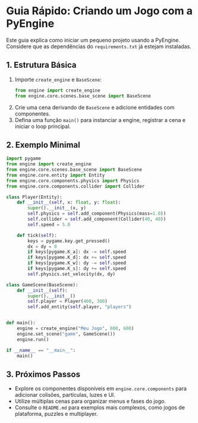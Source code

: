 # Guia Rápido: Criando um Jogo com a PyEngine

Este guia explica como iniciar um pequeno projeto usando a PyEngine. Considere que as dependências do `requirements.txt` já estejam instaladas.

## 1. Estrutura Básica

1. Importe `create_engine` e `BaseScene`:
   ```python
   from engine import create_engine
   from engine.core.scenes.base_scene import BaseScene
   ```
2. Crie uma cena derivando de `BaseScene` e adicione entidades com componentes.
3. Defina uma função `main()` para instanciar a engine, registrar a cena e iniciar o loop principal.

## 2. Exemplo Minimal

```python
import pygame
from engine import create_engine
from engine.core.scenes.base_scene import BaseScene
from engine.core.entity import Entity
from engine.core.components.physics import Physics
from engine.core.components.collider import Collider

class Player(Entity):
    def __init__(self, x: float, y: float):
        super().__init__(x, y)
        self.physics = self.add_component(Physics(mass=1.0))
        self.collider = self.add_component(Collider(40, 40))
        self.speed = 5.0

    def tick(self):
        keys = pygame.key.get_pressed()
        dx = dy = 0
        if keys[pygame.K_a]: dx -= self.speed
        if keys[pygame.K_d]: dx += self.speed
        if keys[pygame.K_w]: dy -= self.speed
        if keys[pygame.K_s]: dy += self.speed
        self.physics.set_velocity(dx, dy)

class GameScene(BaseScene):
    def __init__(self):
        super().__init__()
        self.player = Player(400, 300)
        self.add_entity(self.player, "players")


def main():
    engine = create_engine("Meu Jogo", 800, 600)
    engine.set_scene("game", GameScene())
    engine.run()

if __name__ == "__main__":
    main()
```

## 3. Próximos Passos

- Explore os componentes disponíveis em `engine.core.components` para adicionar colisões, partículas, luzes e UI.
- Utilize múltiplas cenas para organizar menus e fases do jogo.
- Consulte o `README.md` para exemplos mais complexos, como jogos de plataforma, puzzles e multiplayer.

